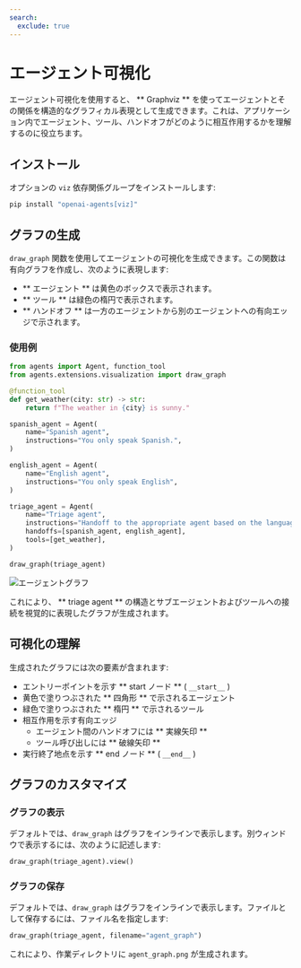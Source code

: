 ```yaml
---
search:
  exclude: true
---
```

# エージェント可視化

エージェント可視化を使用すると、 ** Graphviz ** を使ってエージェントとその関係を構造的なグラフィカル表現として生成できます。これは、アプリケーション内でエージェント、ツール、ハンドオフがどのように相互作用するかを理解するのに役立ちます。

## インストール

オプションの `viz` 依存関係グループをインストールします:

```bash
pip install "openai-agents[viz]"
```

## グラフの生成

`draw_graph` 関数を使用してエージェントの可視化を生成できます。この関数は有向グラフを作成し、次のように表現します:

- ** エージェント ** は黄色のボックスで表示されます。
- ** ツール ** は緑色の楕円で表示されます。
- ** ハンドオフ ** は一方のエージェントから別のエージェントへの有向エッジで示されます。

### 使用例

```python
from agents import Agent, function_tool
from agents.extensions.visualization import draw_graph

@function_tool
def get_weather(city: str) -> str:
    return f"The weather in {city} is sunny."

spanish_agent = Agent(
    name="Spanish agent",
    instructions="You only speak Spanish.",
)

english_agent = Agent(
    name="English agent",
    instructions="You only speak English",
)

triage_agent = Agent(
    name="Triage agent",
    instructions="Handoff to the appropriate agent based on the language of the request.",
    handoffs=[spanish_agent, english_agent],
    tools=[get_weather],
)

draw_graph(triage_agent)
```

![エージェントグラフ](../assets/images/graph.png)

これにより、 ** triage agent ** の構造とサブエージェントおよびツールへの接続を視覚的に表現したグラフが生成されます。


## 可視化の理解

生成されたグラフには次の要素が含まれます:

- エントリーポイントを示す ** start ノード ** ( `__start__` )  
- 黄色で塗りつぶされた ** 四角形 ** で示されるエージェント  
- 緑色で塗りつぶされた ** 楕円 ** で示されるツール  
- 相互作用を示す有向エッジ  
  - エージェント間のハンドオフには ** 実線矢印 **  
  - ツール呼び出しには ** 破線矢印 **  
- 実行終了地点を示す ** end ノード ** ( `__end__` )

## グラフのカスタマイズ

### グラフの表示
デフォルトでは、`draw_graph` はグラフをインラインで表示します。別ウィンドウで表示するには、次のように記述します:

```python
draw_graph(triage_agent).view()
```

### グラフの保存
デフォルトでは、`draw_graph` はグラフをインラインで表示します。ファイルとして保存するには、ファイル名を指定します:

```python
draw_graph(triage_agent, filename="agent_graph")
```

これにより、作業ディレクトリに `agent_graph.png` が生成されます。